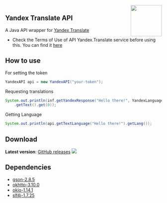 <img align="right" src="https://translate.yandex.com/icons/favicon.png" height="100" width="100">

## Yandex Translate API
A Java API wrapper for [Yandex Translate](https://translate.yandex.com/)
* Check the Terms of Use of API Yandex.Translate service before using this. You can find it [here](https://yandex.com/legal/translate_api/)

## How to use
For setting the token
```Java
YandexAPI api = new YandexAPI("your-token");
```
Requesting translations
```Java
System.out.println(inf.getYandexResponse("Hello there!", YandexLanguage.French)
	.getText().get(0));
```
Getting Language
```Java
System.out.println(api.getTextLanguage("Hello there!").getLang());
```

## Download
**Latest version**: [GitHub releases](https://github.com/Bumbleboss/YandexTranslateAPI/releases) [![](https://jitpack.io/v/Bumbleboss/YandexTranslateAPI.svg)](https://jitpack.io/#Bumbleboss/YandexTranslateAPI)


## Dependencies
* [gson-2.8.5](https://github.com/google/gson)
* [okhttp-3.10.0](https://github.com/square/okhttp)
* [okio-1.14.1](https://github.com/square/okio/)
* [slf4j-1.7.25](https://github.com/qos-ch/slf4j)